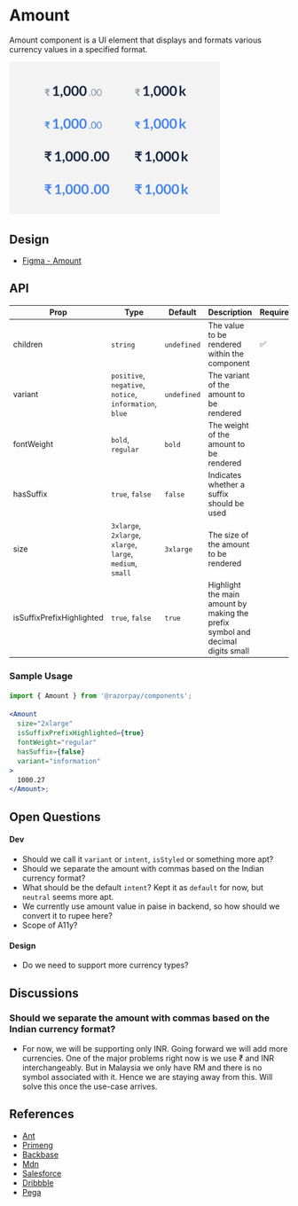 # Amount <!-- omit in toc -->

Amount component is a UI element that displays and formats various currency values in a specified format.

<img  src="./amount-thumbnail.png"  width="380" />

## Design

- [Figma - Amount](https://www.figma.com/file/jubmQL9Z8V7881ayUD95ps/Blade---Payment-Light?node-id=28012%3A580578&t=3peAz8A2n2Gw4WMl-1)

## API

| Prop                      | Type                                                       | Default     | Description                                                                    | Required |
| ------------------------- | ---------------------------------------------------------- | ----------- | ------------------------------------------------------------------------------ | -------- |
| children                  | `string`                                                   | `undefined` | The value to be rendered within the component                                  | ✅       |
| variant                   | `positive`, `negative`, `notice`, `information`, `blue`    | `undefined` | The variant of the amount to be rendered                                       |          |
| fontWeight                | `bold`, `regular`                                          | `bold`      | The weight of the amount to be rendered                                        |          |
| hasSuffix                 | `true`, `false`                                            | `false`     | Indicates whether a suffix should be used                                      |          |
| size                      | `3xlarge`, `2xlarge`, `xlarge`, `large`, `medium`, `small` | `3xlarge`   | The size of the amount to be rendered                                          |          |
| isSuffixPrefixHighlighted | `true`, `false`                                            | `true`      | Highlight the main amount by making the prefix symbol and decimal digits small |          |

### Sample Usage

```jsx
import { Amount } from '@razorpay/components';

<Amount
  size="2xlarge"
  isSuffixPrefixHighlighted={true}
  fontWeight="regular"
  hasSuffix={false}
  variant="information"
>
  1000.27
</Amount>;
```

## Open Questions

#### Dev

- Should we call it `variant` or `intent`, `isStyled` or something more apt?
- Should we separate the amount with commas based on the Indian currency format?
- What should be the default `intent`? Kept it as `default` for now, but `neutral` seems more apt.
- We currently use amount value in paise in backend, so how should we convert it to rupee here?
- Scope of A11y?

#### Design

- Do we need to support more currency types?

## Discussions

### Should we separate the amount with commas based on the Indian currency format?

- For now, we will be supporting only INR. Going forward we will add more currencies. One of the major problems right now is we use ₹ and INR interchangeably. But in Malaysia we only have RM and there is no symbol associated with it. Hence we are staying away from this. Will solve this once the use-case arrives.

## References

- [Ant](https://ant.design/components/input)
- [Primeng](https://primeng.org/inputnumber)
- [Backbase](https://designsystem.backbase.com/v1/components/amount/web)
- [Mdn](https://developer.mozilla.org/en-US/docs/Web/JavaScript/Reference/Global_Objects/Intl/NumberFormat)
- [Salesforce](https://developer.salesforce.com/docs/component-library/bundle/ui:inputCurrency)
- [Dribbble](https://dribbble.com/tags/money_components)
- [Pega](https://design.pega.com/design/currency/)
